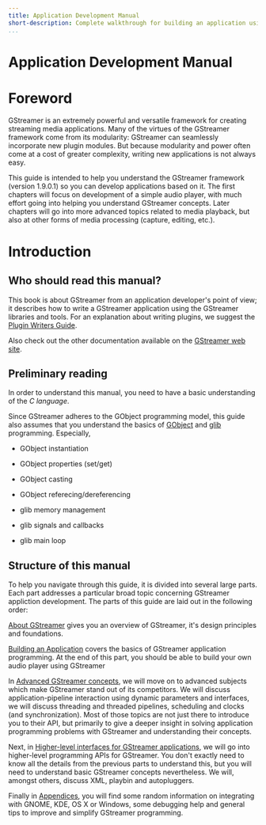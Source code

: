 ```yaml
---
title: Application Development Manual
short-description: Complete walkthrough for building an application using GStreamer
...
```


# Application Development Manual

# Foreword

GStreamer is an extremely powerful and versatile framework for creating
streaming media applications. Many of the virtues of the GStreamer
framework come from its modularity: GStreamer can seamlessly incorporate
new plugin modules. But because modularity and power often come at a
cost of greater complexity, writing new applications is not always easy.

This guide is intended to help you understand the GStreamer framework
(version 1.9.0.1) so you can develop applications based on it. The first
chapters will focus on development of a simple audio player, with much
effort going into helping you understand GStreamer concepts. Later
chapters will go into more advanced topics related to media playback,
but also at other forms of media processing (capture, editing, etc.).

# Introduction

## Who should read this manual?

This book is about GStreamer from an application developer's point of
view; it describes how to write a GStreamer application using the
GStreamer libraries and tools. For an explanation about writing plugins,
we suggest the [Plugin Writers Guide](pwg-index.md).

Also check out the other documentation available on the [GStreamer web
site](http://gstreamer.freedesktop.org/documentation/).

## Preliminary reading

In order to understand this manual, you need to have a basic
understanding of the *C language*.

Since GStreamer adheres to the GObject programming model, this guide
also assumes that you understand the basics of
[GObject](http://library.gnome.org/devel/gobject/stable/) and
[glib](http://library.gnome.org/devel/glib/stable/) programming.
Especially,

  - GObject instantiation

  - GObject properties (set/get)

  - GObject casting

  - GObject referecing/dereferencing

  - glib memory management

  - glib signals and callbacks

  - glib main loop

## Structure of this manual

To help you navigate through this guide, it is divided into several
large parts. Each part addresses a particular broad topic concerning
GStreamer appliction development. The parts of this guide are laid out
in the following order:

[About GStreamer](manual-introduction.md) gives you an overview of
GStreamer, it's design principles and foundations.

[Building an Application](manual-building.md) covers the basics of
GStreamer application programming. At the end of this part, you should
be able to build your own audio player using GStreamer

In [Advanced GStreamer concepts](manual-advanced.md), we will move on to
advanced subjects which make GStreamer stand out of its competitors. We
will discuss application-pipeline interaction using dynamic parameters
and interfaces, we will discuss threading and threaded pipelines,
scheduling and clocks (and synchronization). Most of those topics are
not just there to introduce you to their API, but primarily to give a
deeper insight in solving application programming problems with
GStreamer and understanding their concepts.

Next, in [Higher-level interfaces for GStreamer
applications](manual-highlevel.md), we will go into higher-level
programming APIs for GStreamer. You don't exactly need to know all the
details from the previous parts to understand this, but you will need to
understand basic GStreamer concepts nevertheless. We will, amongst
others, discuss XML, playbin and autopluggers.

Finally in [Appendices](manual-appendices.md), you will find some random
information on integrating with GNOME, KDE, OS X or Windows, some
debugging help and general tips to improve and simplify GStreamer
programming.

